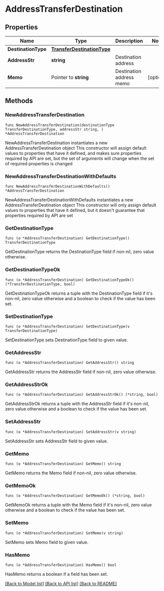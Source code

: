 # AddressTransferDestination

## Properties

Name | Type | Description | Notes
------------ | ------------- | ------------- | -------------
**DestinationType** | [**TransferDestinationType**](TransferDestinationType.md) |  | 
**AddressStr** | **string** | Destination address | 
**Memo** | Pointer to **string** | Destination address memo | [optional] 

## Methods

### NewAddressTransferDestination

`func NewAddressTransferDestination(destinationType TransferDestinationType, addressStr string, ) *AddressTransferDestination`

NewAddressTransferDestination instantiates a new AddressTransferDestination object
This constructor will assign default values to properties that have it defined,
and makes sure properties required by API are set, but the set of arguments
will change when the set of required properties is changed

### NewAddressTransferDestinationWithDefaults

`func NewAddressTransferDestinationWithDefaults() *AddressTransferDestination`

NewAddressTransferDestinationWithDefaults instantiates a new AddressTransferDestination object
This constructor will only assign default values to properties that have it defined,
but it doesn't guarantee that properties required by API are set

### GetDestinationType

`func (o *AddressTransferDestination) GetDestinationType() TransferDestinationType`

GetDestinationType returns the DestinationType field if non-nil, zero value otherwise.

### GetDestinationTypeOk

`func (o *AddressTransferDestination) GetDestinationTypeOk() (*TransferDestinationType, bool)`

GetDestinationTypeOk returns a tuple with the DestinationType field if it's non-nil, zero value otherwise
and a boolean to check if the value has been set.

### SetDestinationType

`func (o *AddressTransferDestination) SetDestinationType(v TransferDestinationType)`

SetDestinationType sets DestinationType field to given value.


### GetAddressStr

`func (o *AddressTransferDestination) GetAddressStr() string`

GetAddressStr returns the AddressStr field if non-nil, zero value otherwise.

### GetAddressStrOk

`func (o *AddressTransferDestination) GetAddressStrOk() (*string, bool)`

GetAddressStrOk returns a tuple with the AddressStr field if it's non-nil, zero value otherwise
and a boolean to check if the value has been set.

### SetAddressStr

`func (o *AddressTransferDestination) SetAddressStr(v string)`

SetAddressStr sets AddressStr field to given value.


### GetMemo

`func (o *AddressTransferDestination) GetMemo() string`

GetMemo returns the Memo field if non-nil, zero value otherwise.

### GetMemoOk

`func (o *AddressTransferDestination) GetMemoOk() (*string, bool)`

GetMemoOk returns a tuple with the Memo field if it's non-nil, zero value otherwise
and a boolean to check if the value has been set.

### SetMemo

`func (o *AddressTransferDestination) SetMemo(v string)`

SetMemo sets Memo field to given value.

### HasMemo

`func (o *AddressTransferDestination) HasMemo() bool`

HasMemo returns a boolean if a field has been set.


[[Back to Model list]](../README.md#documentation-for-models) [[Back to API list]](../README.md#documentation-for-api-endpoints) [[Back to README]](../README.md)


